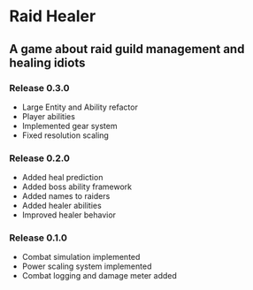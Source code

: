 # Raid Healer
## A game about raid guild management and healing idiots

### Release 0.3.0
- Large Entity and Ability refactor
- Player abilities
- Implemented gear system
- Fixed resolution scaling

### Release 0.2.0
- Added heal prediction
- Added boss ability framework
- Added names to raiders
- Added healer abilities
- Improved healer behavior

### Release 0.1.0
- Combat simulation implemented
- Power scaling system implemented
- Combat logging and damage meter added
